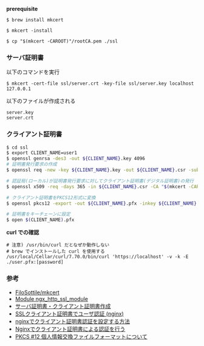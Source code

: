 
**prerequisite**

```
$ brew install mkcert
```

```
$ mkcert -install
```

```
$ cp "$(mkcert -CAROOT)"/rootCA.pem ./ssl
```

### サーバ証明書

以下のコマンドを実行

```
$ mkcert -cert-file ssl/server.crt -key-file ssl/server.key localhost 127.0.0.1
```

以下のファイルが作成される

```
server.key
server.crt
```

### クライアント証明書

```bash
$ cd ssl
$ export CLIENT_NAME=user1
$ openssl genrsa -des3 -out ${CLIENT_NAME}.key 4096
# 証明書発行要求の作成
$ openssl req -new -key ${CLIENT_NAME}.key -out ${CLIENT_NAME}.csr -subj "/C=JP/ST=Tokyo/L=Minato/CN=${CLIENT_NAME}"

# 認証局(ローカル)が証明書発行要求に対してクライアント証明書(デジタル証明書)の発行
$ openssl x509 -req -days 365 -in ${CLIENT_NAME}.csr -CA "$(mkcert -CAROOT)"/rootCA.pem -CAkey "$(mkcert -CAROOT)"/rootCA-key.pem -set_serial 01 -out ${CLIENT_NAME}.crt

# クライアント証明書をPKCS12形式に変換
$ openssl pkcs12 -export -out ${CLIENT_NAME}.pfx -inkey ${CLIENT_NAME}.key -in ${CLIENT_NAME}.crt -certfile "$(mkcert -CAROOT)"rootCA.pem

# 証明書をキーチェーンに設定
$ open $(CLIENT_NAME).pfx
```

**curl での確認**

```
# 注意) /usr/bin/curl だとなぜか動作しない
# brew でインストールした curl を使用する
/usr/local/Cellar/curl/7.70.0/bin/curl 'https://localhost' -v -k -E ./user.pfx:[password]
```

### 参考

- [FiloSottile/mkcert](https://github.com/FiloSottile/mkcert)
- [Module ngx_http_ssl_module](http://nginx.org/en/docs/http/ngx_http_ssl_module.html#ssl_client_certificate)
- [サーバ証明書・クライアント証明書作成](https://pig-log.com/server-client-certificate/)
- [SSLクライアント証明書でユーザ認証 (nginx)](https://www.nslabs.jp/pki-client-certification-with-nginx.rhtml)
- [nginxでクライアント証明書認証を設定する方法](https://toripiyo.hatenablog.com/entry/2017/08/05/140827)
- [Nginxでクライアント証明書による認証を行う](https://qiita.com/tarosaiba/items/9fa3320b633e0f5e87b5)
- [PKCS #12 個人情報交換ファイルフォーマットについて](https://qiita.com/kunichiko/items/3e2ec27928a95630a73a)

